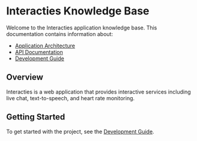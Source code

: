 # Interacties Knowledge Base

Welcome to the Interacties application knowledge base. This documentation contains information about:

- [Application Architecture](architecture.md)
- [API Documentation](api.md) 
- [Development Guide](development.md)

## Overview
Interacties is a web application that provides interactive services including live chat, text-to-speech, and heart rate monitoring.

## Getting Started
To get started with the project, see the [Development Guide](development.md).